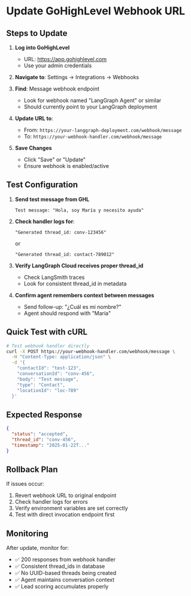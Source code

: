 # Update GoHighLevel Webhook URL

## Steps to Update

1. **Log into GoHighLevel**
   - URL: https://app.gohighlevel.com
   - Use your admin credentials

2. **Navigate to**: Settings → Integrations → Webhooks
   
3. **Find**: Message webhook endpoint
   - Look for webhook named "LangGraph Agent" or similar
   - Should currently point to your LangGraph deployment

4. **Update URL to**:
   - From: `https://your-langgraph-deployment.com/webhook/message`
   - To: `https://your-webhook-handler.com/webhook/message`

5. **Save Changes**
   - Click "Save" or "Update"
   - Ensure webhook is enabled/active

## Test Configuration

1. **Send test message from GHL**
   ```
   Test message: "Hola, soy María y necesito ayuda"
   ```

2. **Check handler logs for**:
   ```
   "Generated thread_id: conv-123456" 
   ```
   or
   ```
   "Generated thread_id: contact-789012"
   ```

3. **Verify LangGraph Cloud receives proper thread_id**
   - Check LangSmith traces
   - Look for consistent thread_id in metadata

4. **Confirm agent remembers context between messages**
   - Send follow-up: "¿Cuál es mi nombre?"
   - Agent should respond with "María"

## Quick Test with cURL

```bash
# Test webhook handler directly
curl -X POST https://your-webhook-handler.com/webhook/message \
  -H "Content-Type: application/json" \
  -d '{
    "contactId": "test-123",
    "conversationId": "conv-456",
    "body": "Test message",
    "type": "Contact",
    "locationId": "loc-789"
  }'
```

## Expected Response
```json
{
  "status": "accepted",
  "thread_id": "conv-456",
  "timestamp": "2025-01-22T..."
}
```

## Rollback Plan

If issues occur:
1. Revert webhook URL to original endpoint
2. Check handler logs for errors
3. Verify environment variables are set correctly
4. Test with direct invocation endpoint first

## Monitoring

After update, monitor for:
- ✅ 200 responses from webhook handler
- ✅ Consistent thread_ids in database
- ✅ No UUID-based threads being created
- ✅ Agent maintains conversation context
- ✅ Lead scoring accumulates properly